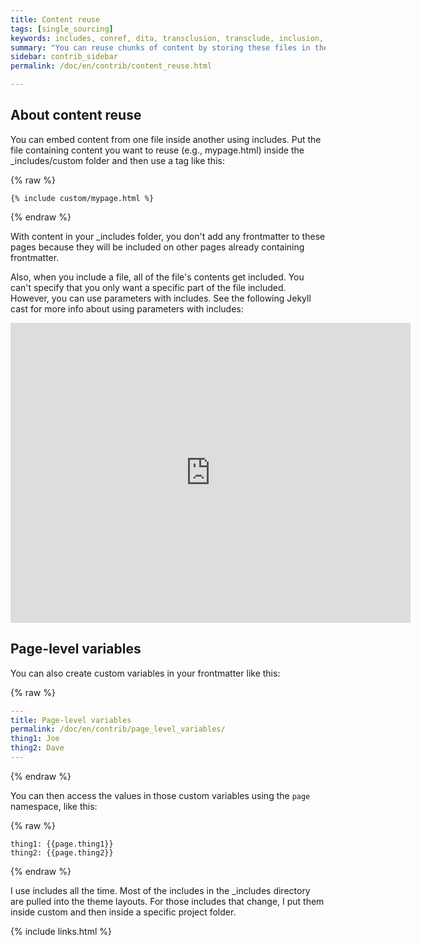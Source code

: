 ```yaml
---
title: Content reuse
tags: [single_sourcing]
keywords: includes, conref, dita, transclusion, transclude, inclusion, reference
summary: "You can reuse chunks of content by storing these files in the includes folder. You then choose to include the file where you need it. This works similar to conref in DITA, except that you can include the file in any content type."
sidebar: contrib_sidebar
permalink: /doc/en/contrib/content_reuse.html

---
```


## About content reuse
You can embed content from one file inside another using includes. Put the file containing content you want to reuse (e.g., mypage.html) inside the \_includes/custom folder and then use a tag like this:

{% raw %}
```
{% include custom/mypage.html %}
```
{% endraw %}

With content in your \_includes folder, you don't add any frontmatter to these pages because they will be included on other pages already containing frontmatter.

Also, when you include a file, all of the file's contents get included. You can't specify that you only want a specific part of the file included. However, you can use parameters with includes. See the following Jekyll cast for more info about using parameters with includes:

<iframe width="640" height="480" src="https://www.youtube.com/embed/kzpGqdEMbIs" frameborder="0" allowfullscreen></iframe>

## Page-level variables

You can also create custom variables in your frontmatter like this:

{% raw %}
```yaml
---
title: Page-level variables
permalink: /doc/en/contrib/page_level_variables/
thing1: Joe
thing2: Dave
---
```
{% endraw %}

You can then access the values in those custom variables using the `page` namespace, like this:

{% raw %}
```
thing1: {{page.thing1}}
thing2: {{page.thing2}}
```
{% endraw %}


I use includes all the time. Most of the includes in the \_includes directory are pulled into the theme layouts. For those includes that change, I put them inside custom and then inside a specific project folder.

{% include links.html %}
